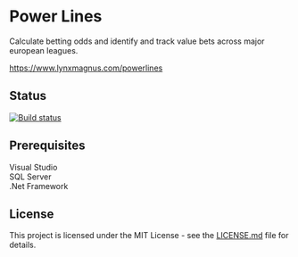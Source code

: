 # Power Lines

Calculate betting odds and identify and track value bets across major european leagues.

https://www.lynxmagnus.com/powerlines

## Status

[![Build status](https://johnwatson484.visualstudio.com/John%20D%20Watson/_apis/build/status/Power%20Lines)](https://johnwatson484.visualstudio.com/John%20D%20Watson/_build/latest?definitionId=8)

## Prerequisites

Visual Studio  
SQL Server  
.Net Framework  

## License

This project is licensed under the MIT License - see the [LICENSE.md](LICENSE.md) file for details.
